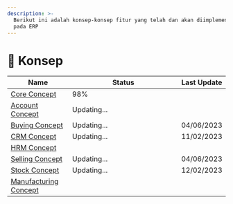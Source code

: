 ```yaml
---
description: >-
  Berikut ini adalah konsep-konsep fitur yang telah dan akan diimplementasikan
  pada ERP
---
```


# 📘 Konsep

<table><thead><tr><th>Name</th><th width="235.66666666666666">Status</th><th>Last Update</th></tr></thead><tbody><tr><td><a href="core-concept/">Core Concept</a></td><td>98%</td><td></td></tr><tr><td><a href="account-concept.md">Account Concept</a></td><td>Updating...</td><td></td></tr><tr><td><a href="buying-concept/">Buying Concept</a></td><td>Updating...</td><td>04/06/2023</td></tr><tr><td><a href="crm-concept.md">CRM Concept</a></td><td>Updating...</td><td>11/02/2023</td></tr><tr><td><a href="hrm-concept.md">HRM Concept</a></td><td></td><td></td></tr><tr><td><a href="selling-concept/">Selling Concept</a></td><td>Updating...</td><td>04/06/2023</td></tr><tr><td><a href="stock-concept/">Stock Concept</a></td><td>Updating...</td><td>12/02/2023</td></tr><tr><td><a href="manufacturing-concept.md">Manufacturing Concept</a></td><td></td><td></td></tr></tbody></table>
